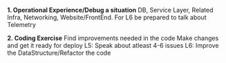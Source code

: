 **1. Operational Experience/Debug a situation**
DB, Service Layer, Related Infra, Networking, Website/FrontEnd. For L6 be prepared to talk about Telemetry

**2. Coding Exercise**
Find improvements needed in the code
Make changes and get it ready for deploy
L5: Speak about atleast 4-6 issues
L6: Improve the DataStructure/Refactor the code

